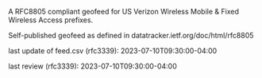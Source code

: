 

A RFC8805 compliant geofeed for US Verizon Wireless Mobile & Fixed Wireless Access prefixes.

Self-published geofeed as defined in datatracker.ietf.org/doc/html/rfc8805

last update of feed.csv (rfc3339): 2023-07-10T09:30:00-04:00

last review (rfc3339): 2023-07-10T09:30:00-04:00
